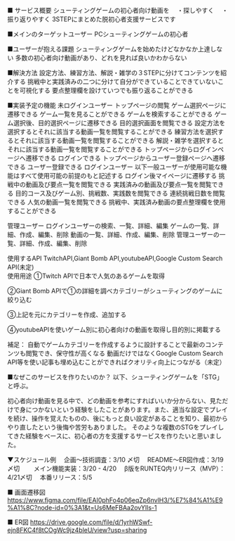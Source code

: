 ■ サービス概要
シューティングゲームの初心者向け動画を
　・探しやすく
　・振り返りやすく
3STEPにまとめた脱初心者支援サービスです

■メインのターゲットユーザー
  PCシューティングゲームの初心者


■ユーザーが抱える課題
 シューティングゲームを始めたけどなかなか上達しない
 多数の初心者向け動画があり、どれを見れば良いかわからない


■解決方法
  設定方法、練習方法、解説・雑学の３STEPに分けてコンテンツを紹介する
  挑戦中と実践済みの二つに分けて自分ができていることできていないことを可視化する
  要点整理欄を設けていつでも振り返ることができる

■実装予定の機能
未ログインユーザー
	トップページの閲覧
		ゲーム選択ページに遷移できる
			ゲーム一覧を見ることができる
			ゲームを検索することができる
			ゲーム選択後、目的選択ページに遷移できる
				目的選択画面を閲覧できる
				設定方法を選択するとそれに該当する動画一覧を閲覧することができる
				練習方法を選択するとそれに該当する動画一覧を閲覧することができる
				解説・雑学を選択するとそれに該当する動画一覧を閲覧することができる
		トップページからログインページへ遷移できる
			ログインできる
		トップページからユーザー登録ページへ遷移できる
			ユーザー登録できる
ログインユーザー
以下一般ユーザーが使用可能な機能はすべて使用可能の前提のもと記述する
	ログイン後マイページに遷移する
		挑戦中の動画及び要点一覧を閲覧できる
		実践済みの動画及び要点一覧を閲覧できる
		目的コース及びゲーム別、挑戦数、実践数を閲覧できる
		連続挑戦日数を閲覧できる
		人気の動画一覧を閲覧できる
	挑戦中、実践済み動画の要点整理欄を使用することができる

管理ユーザー
	ログインユーザーの検索、一覧、詳細、編集
	ゲームの一覧、詳細、作成、編集、削除
	動画の一覧、詳細、作成、編集、削除
	管理ユーザーの一覧、詳細、作成、編集、削除
	
使用するAPI
	TwitchAPI,Giant Bomb API,youtubeAPI,Google Custom Search API(未定)				
使用用途
  ①Twitch APIで日本で人気のあるゲームを取得

  ②Giant Bomb APIで①の詳細を調べカテゴリーがシューティングのゲームに絞り込む

  ③上記を元にカテゴリーを作成、追加する

  ④youtubeAPIを使いゲーム別に初心者向けの動画を取得し目的別に掲載する

  補足：
  自動でゲームカテゴリーを作成するように設計することで最新のコンテンツも閲覧でき、保守性が高くなる
  動画だけではなくGoogle Custom Search API等を使い記事も埋め込むことができればクオリティ向上につながる（未定）

■なぜこのサービスを作りたいのか？
以下、シューティングゲームを「STG」と呼ぶ。

初心者向け動画を見る中で、どの動画を参考にすればいいか分からない、見ただけで身につかないという経験をしたことがあります。また、適当な設定でプレイを続け、操作を覚えたものの、後にもっと良い設定があることを知り、最初からやり直したという後悔や苦労もありました。
そのような複数のSTGをプレイしてきた経験をベースに、初心者の方を支援するサービスを作りたいと思いました。

▼スケジュール例
　企画〜技術調査：3/10 〆切
　README〜ER図作成：3/19〆切　
　メイン機能実装：3/20 - 4/20
　β版をRUNTEQ内リリース（MVP）：4/21〆切 
　本番リリース：5/5

■ 画面遷移図
https://www.figma.com/file/EAI0phFo4p06eqZp6nvlH3/%E7%84%A1%E9%A1%8C?node-id=0%3A1&t=Us6MeFBAa2ovYIls-1

■ ER図
https://drive.google.com/file/d/1yrhWSwf-ejn8FKC4f8tCOgWc9jz4bleU/view?usp=sharing